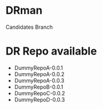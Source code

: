 # DRman
Candidates Branch

# DR Repo available 

- DummyRepoA-0.0.1
- DummyRepoA-0.0.2
- DummyRepoA-0.0.3
- DummyRepoB-0.0.1
- DummyRepoC-0.0.2
- DummyRepoD-0.0.3


